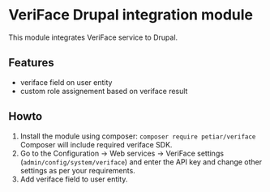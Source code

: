 # VeriFace Drupal integration module

This module integrates VeriFace service to Drupal.

## Features

- veriface field on user entity
- custom role assignement based on veriface result

## Howto

1. Install the module using composer: `composer require petiar/veriface` Composer will include required veriface SDK.
2. Go to the Configuration -> Web services -> VeriFace settings (`admin/config/system/veriface`) and enter the API key and change other settings as per your requirements.
3. Add veriface field to user entity.
